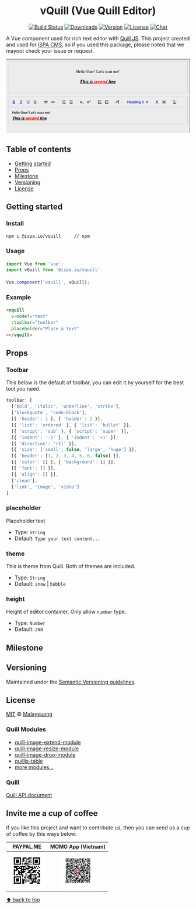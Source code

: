 <h1 align="center">vQuill (Vue Quill Editor)</h1>

<p align="center">
  <a href="https://circleci.com/gh/malayvuong/vquill/tree/dev"><img src="https://img.shields.io/circleci/project/github/malayvuong/vquill/dev.svg?sanitize=true" alt="Build Status"></a>
  <a href="https://npmcharts.com/compare/@ispa.io/vquill?minimal=true"><img src="https://img.shields.io/npm/dm/@ispa.io/vquill.svg?sanitize=true" alt="Downloads"></a>
  <a href="https://www.npmjs.com/package/@ispa.io/vquill"><img src="https://img.shields.io/npm/v/@ispa.io/vquill.svg?sanitize=true" alt="Version"></a>
  <a href="https://www.npmjs.com/package/@ispa.io/vquill"><img src="https://img.shields.io/npm/l/@ispa.io/vquill.svg?sanitize=true" alt="License"></a>
  <a href="https://m.me/malayvuong"><img src="https://img.shields.io/badge/chat-messenger-green" alt="Chat"></a>
</p>

A Vue component used for rich text editor with <a href="https://quilljs.com/">Quill JS</a>. This project created and used for <a href="https://ispa.io">iSPA CMS</a>, so if you used this package, please noted that we maynot check your issue or request.

<img src="./assets/screenshot.png" alt=" screenshot ">

## Table of contents

- [Getting started](#getting-started)
- [Props](#props)
- [Milestone](#milestone)
- [Versioning](#versioning)
- [License](#license)

## Getting started

### Install
```shell
npm i @ispa.io/vquill     // npm
```

### Usage
```js
import Vue from 'vue';
import vQuill from '@ispa.io/vquill'

Vue.component('vquill', vQuill);

```
### Example
```html
<vquill
  v-model="text"
  :toolbar="toolbar"
  placeholder="Place a text"
></vquill>
```

## Props

  ### Toolbar
  This below is the default of toolbar, you can edit it by yourself for the best tool you need.

```js
toolbar: [
  ['bold', 'italic', 'underline', 'strike'],
  ['blockquote', 'code-block'],
  [{ 'header': 1 }, { 'header': 2 }],
  [{ 'list': 'ordered' }, { 'list': 'bullet' }],
  [{ 'script': 'sub' }, { 'script': 'super' }],
  [{ 'indent': '-1' }, { 'indent': '+1' }],
  [{ 'direction': 'rtl' }],
  [{ 'size': ['small', false, 'large', 'huge'] }],
  [{ 'header': [1, 2, 3, 4, 5, 6, false] }],
  [{ 'color': [] }, { 'background': [] }],
  [{ 'font': [] }],
  [{ 'align': [] }],
  ['clean'],
  ['link', 'image', 'video']
]
```

  ### placeholder
  Placeholder text
  - Type: `String`
  - Default: `Type your text content...`

  ### theme
  This is theme from Quill. Both of themes are included.

  - Type: `String`
  - Default: `snow` | `bubble`

  ### height
  Height of editor container. Only allow `number` type.

  - Type: `Number`
  - Default: `200`

## Milestone


## Versioning

Maintained under the [Semantic Versioning guidelines](https://semver.org/).

## License

[MIT](https://opensource.org/licenses/MIT) © [Malayvuong](https://malayvuong.com/)

### Quill Modules
- [quill-image-extend-module](https://github.com/NextBoy/quill-image-extend-module)
- [quill-image-resize-module](https://github.com/kensnyder/quill-image-resize-module)
- [quill-image-drop-module](https://github.com/kensnyder/quill-image-drop-module)
- [quilljs-table](https://github.com/dost/quilljs-table)
- [more modules...](https://github.com/search?o=desc&q=quill+module&s=stars&type=Repositories&utf8=%E2%9C%93)

### Quill
[Quill API document](https://quilljs.com/docs/quickstart/)

## Invite me a cup of coffee
If you like this project and want to contribute us, then you can send us a cup of coffee by this ways below:

| PAYPAL.ME            | MOMO App (Vietnam) |
|:--------------------:|:------------------:|
| <img src="./assets/qr-code-paypal.png" style="max-width: 100px;" alt="support us"> | <img src="./assets/qr-code-momo.jpg" style="max-width: 100px;" alt="support us"> |

[⬆ back to top](#table-of-contents)
